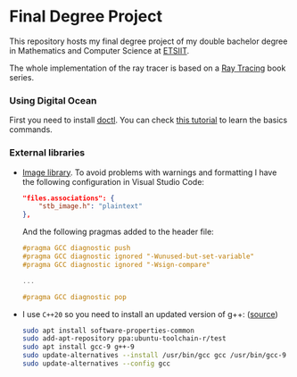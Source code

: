 # Final Degree Project

This repository hosts my final degree project of my double bachelor degree in Mathematics and Computer Science at [ETSIIT](https://etsiit.ugr.es/).

The whole implementation of the ray tracer is based on a [Ray Tracing](https://raytracing.github.io/) book series.

### Using Digital Ocean

First you need to install [doctl](). You can check [this tutorial](https://www.digitalocean.com/community/tutorials/how-to-use-doctl-the-official-digitalocean-command-line-client) to learn the basics commands.

### External libraries

- [Image library](https://github.com/nothings/stb). To avoid problems with warnings and formatting I have the following configuration in Visual Studio Code:
    ~~~json
    "files.associations": {
        "stb_image.h": "plaintext"
    },
    ~~~
    And the following pragmas added to the header file:
    ~~~c++
    #pragma GCC diagnostic push
    #pragma GCC diagnostic ignored "-Wunused-but-set-variable"
    #pragma GCC diagnostic ignored "-Wsign-compare"

    ...

    #pragma GCC diagnostic pop
    ~~~
- I use `C++20` so you need to install an updated version of g++: ([source](https://linuxize.com/post/how-to-install-gcc-compiler-on-ubuntu-18-04/))

    ~~~bash
    sudo apt install software-properties-common
    sudo add-apt-repository ppa:ubuntu-toolchain-r/test
    sudo apt install gcc-9 g++-9
    sudo update-alternatives --install /usr/bin/gcc gcc /usr/bin/gcc-9 90 --slave /usr/bin/g++ g++ /usr/bin/g++-9 --slave /usr/bin/gcov gcov /usr/bin/gcov-9
    sudo update-alternatives --config gcc
    ~~~

